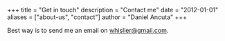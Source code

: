 +++
title = "Get in touch"
description = "Contact me"
date = "2012-01-01"
aliases = ["about-us", "contact"]
author = "Daniel Ancuta"
+++

Best way is to send me an email on [whisller@gmail.com](mailto:whisller@gmail.com).
